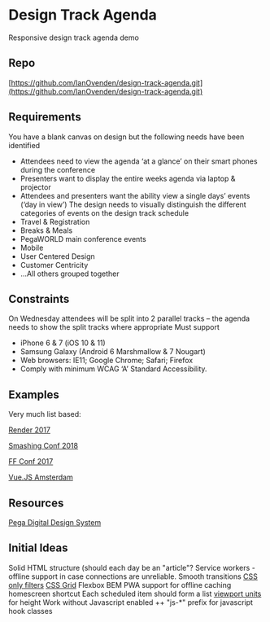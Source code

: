 # Design Track Agenda
Responsive design track agenda demo

## Repo
[https://github.com/IanOvenden/design-track-agenda.git](https://github.com/IanOvenden/design-track-agenda.git)

## Requirements

You have a blank canvas on design but the following needs have been identified
- Attendees need to view the agenda ‘at a glance’ on their smart phones during the conference
- Presenters want to display the entire weeks agenda via laptop & projector
- Attendees and presenters want the ability view a single days’ events (‘day in view’)
The design needs to visually distinguish the different categories of events on the design track schedule
- Travel & Registration
- Breaks & Meals
- PegaWORLD main conference events
- Mobile
- User Centered Design
- Customer Centricity
- …All others grouped together

## Constraints

On Wednesday attendees will be split into 2 parallel tracks – the agenda needs to show the split tracks where appropriate
Must support
- iPhone 6 & 7 (iOS 10 & 11)
- Samsung Galaxy (Android 6 Marshmallow & 7 Nougart)
- Web browsers: IE11; Google Chrome; Safari; Firefox
- Comply with minimum WCAG ‘A’ Standard Accessibility.

## Examples

Very much list based:

[Render 2017](https://2017.render-conf.com/schedule)

[Smashing Conf 2018](https://smashingconf.com/schedule/day:thursday)

[FF Conf 2017](https://2017.ffconf.org/sessions)

[Vue.JS Amsterdam](https://www.frontenddeveloperlove.com/vuejsamsterdam/schedule)

## Resources

[Pega Digital Design System](https://patterns-dev.pega.com/)

## Initial Ideas

Solid HTML structure (should each day be an "article"?
Service workers - offline support in case connections are unreliable.
Smooth transitions
[CSS only filters](https://csswizardry.com/2016/10/pure-css-content-filter/)
[CSS Grid](https://caniuse.com/#feat=css-grid)
Flexbox
BEM
PWA support for offline caching homescreen shortcut
Each scheduled item should form a list
[viewport units](https://caniuse.com/#feat=viewport-units) for height
Work without Javascript enabled ++
"js-*" prefix for javascript hook classes
